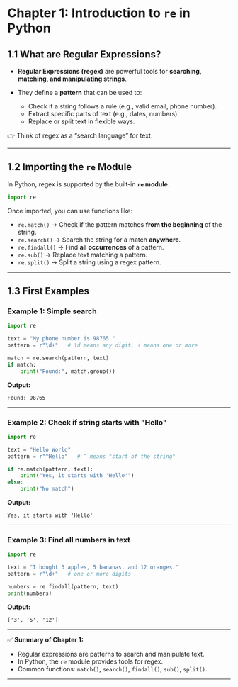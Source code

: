 # Chapter 1: Introduction to `re` in Python

## 1.1 What are Regular Expressions?

* **Regular Expressions (regex)** are powerful tools for **searching, matching, and manipulating strings**.
* They define a **pattern** that can be used to:

  * Check if a string follows a rule (e.g., valid email, phone number).
  * Extract specific parts of text (e.g., dates, numbers).
  * Replace or split text in flexible ways.

👉 Think of regex as a “search language” for text.

---

## 1.2 Importing the `re` Module

In Python, regex is supported by the built-in **`re` module**.

```python
import re
```

Once imported, you can use functions like:

* `re.match()` → Check if the pattern matches **from the beginning** of the string.
* `re.search()` → Search the string for a match **anywhere**.
* `re.findall()` → Find **all occurrences** of a pattern.
* `re.sub()` → Replace text matching a pattern.
* `re.split()` → Split a string using a regex pattern.

---

## 1.3 First Examples

### Example 1: Simple search

```python
import re

text = "My phone number is 98765."
pattern = r"\d+"   # \d means any digit, + means one or more

match = re.search(pattern, text)
if match:
    print("Found:", match.group())
```

**Output:**

```
Found: 98765
```

---

### Example 2: Check if string starts with "Hello"

```python
import re

text = "Hello World"
pattern = r"^Hello"   # ^ means "start of the string"

if re.match(pattern, text):
    print("Yes, it starts with 'Hello'")
else:
    print("No match")
```

**Output:**

```
Yes, it starts with 'Hello'
```

---

### Example 3: Find all numbers in text

```python
import re

text = "I bought 3 apples, 5 bananas, and 12 oranges."
pattern = r"\d+"   # one or more digits

numbers = re.findall(pattern, text)
print(numbers)
```

**Output:**

```
['3', '5', '12']
```

---

✅ **Summary of Chapter 1:**

* Regular expressions are patterns to search and manipulate text.
* In Python, the `re` module provides tools for regex.
* Common functions: `match()`, `search()`, `findall()`, `sub()`, `split()`.

---
